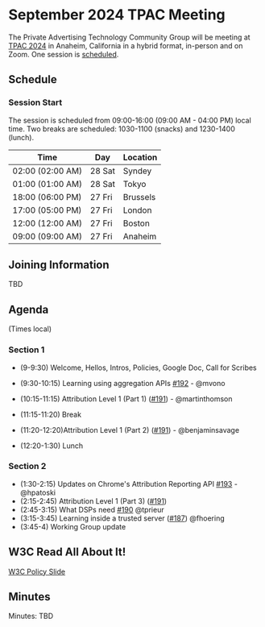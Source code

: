 # September 2024 TPAC Meeting

The Private Advertising Technology Community Group will be meeting at [TPAC 2024](https://www.w3.org/202409/TPAC/) in Anaheim, California in a hybrid format, in-person and on Zoom. One session is [scheduled](https://www.w3.org/2024/09/TPAC/schedule.html#friday).

## Schedule

### Session Start

The session is scheduled from 09:00-16:00 (09:00 AM - 04:00 PM) local time. Two breaks are scheduled: 1030-1100 (snacks) and 1230-1400 (lunch).

| Time             | Day    | Location      |
| ---------------- | ------ | ------------- |
| 02:00 (02:00 AM) | 28 Sat | Syndey        |
| 01:00 (01:00 AM) | 28 Sat | Tokyo         |
| 18:00 (06:00 PM) | 27 Fri | Brussels      |
| 17:00 (05:00 PM) | 27 Fri | London        |
| 12:00 (12:00 AM) | 27 Fri | Boston        |
| 09:00 (09:00 AM) | 27 Fri | Anaheim       |

## Joining Information

TBD

## Agenda

(Times local)

### Section 1 

- (9-9:30) Welcome, Hellos, Intros, Policies, Google Doc, Call for Scribes
- (9:30-10:15) Learning using aggregation APIs [#192](https://github.com/patcg/meetings/issues/192) - @mvono
- (10:15-11:15) Attribution Level 1 (Part 1) ([#191](https://github.com/patcg/meetings/issues/191)) - @martinthomson 
- (11:15-11:20) Break
- (11:20-12:20)Attribution Level 1 (Part 2) ([#191](https://github.com/patcg/meetings/issues/191)) - @benjaminsavage 

- (12:20-1:30) Lunch

### Section 2 

- (1:30-2:15) Updates on Chrome's Attribution Reporting API [#193](https://github.com/patcg/meetings/issues/193) - @hpatoski 
- (2:15-2:45) Attribution Level 1 (Part 3) ([#191](https://github.com/patcg/meetings/issues/191))
- (2:45-3:15) What DSPs need [#190](https://github.com/patcg/meetings/issues/190) @tprieur
- (3:15-3:45) Learning inside a trusted server ([#187](https://github.com/patcg/meetings/issues/187)) @fhoering 
- (3:45-4) Working Group update

## W3C Read All About It!

[W3C Policy Slide](https://github.com/patcg/meetings/blob/main/W3C%20Read%20All%20About%20It!.pdf)

## Minutes

Minutes: TBD
